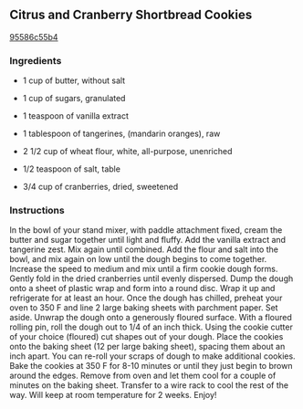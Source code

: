 ## Citrus and Cranberry Shortbread Cookies

[95586c55b4](http://tastykitchen.com/recipes/holidays/citrus-and-cranberry-shortbread-cookies/)

### Ingredients

 - 1 cup of butter, without salt

 - 1 cup of sugars, granulated

 - 1 teaspoon of vanilla extract

 - 1 tablespoon of tangerines, (mandarin oranges), raw

 - 2 1/2 cup of wheat flour, white, all-purpose, unenriched

 - 1/2 teaspoon of salt, table

 - 3/4 cup of cranberries, dried, sweetened

### Instructions

In the bowl of your stand mixer, with paddle attachment fixed, cream the butter and sugar together until light and fluffy. Add the vanilla extract and tangerine zest. Mix again until combined. Add the flour and salt into the bowl, and mix again on low until the dough begins to come together. Increase the speed to medium and mix until a firm cookie dough forms. Gently fold in the dried cranberries until evenly dispersed. Dump the dough onto a sheet of plastic wrap and form into a round disc. Wrap it up and refrigerate for at least an hour. Once the dough has chilled, preheat your oven to 350 F and line 2 large baking sheets with parchment paper. Set aside. Unwrap the dough onto a generously floured surface. With a floured rolling pin, roll the dough out to 1/4 of an inch thick. Using the cookie cutter of your choice (floured) cut shapes out of your dough. Place the cookies onto the baking sheet (12 per large baking sheet), spacing them about an inch apart. You can re-roll your scraps of dough to make additional cookies. Bake the cookies at 350 F for 8-10 minutes or until they just begin to brown around the edges. Remove from oven and let them cool for a couple of minutes on the baking sheet. Transfer to a wire rack to cool the rest of the way. Will keep at room temperature for 2 weeks. Enjoy!